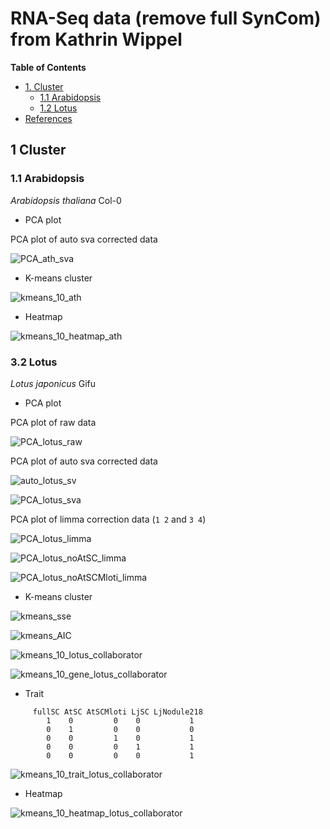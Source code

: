 # RNA-Seq data (remove full SynCom) from Kathrin Wippel #

<!-- content start -->

**Table of Contents**

- [1. Cluster](#3-cluster)
    - [1.1 Arabidopsis](#31-arabidopsis)
    - [1.2 Lotus](#32-lotus)
- [References](#references)
    
<!-- content end -->
 
## 1 Cluster

### 1.1 Arabidopsis

*Arabidopsis thaliana* Col-0

* PCA plot

PCA plot of auto sva corrected data

![PCA_ath_sva](results_rmfull/PCA_ath_sva.jpg)

* K-means cluster

![kmeans_10_ath](results_rmfull/kmeans_10_ath.jpg)

* Heatmap

![kmeans_10_heatmap_ath](results/kmeans_10_heatmap_ath.jpg)

### 3.2 Lotus

*Lotus japonicus* Gifu

* PCA plot

PCA plot of raw data

![PCA_lotus_raw](results/PCA_lotus_raw.jpg)

PCA plot of auto sva corrected data

![auto_lotus_sv](results/auto_lotus_sv_collaborator.jpg)

![PCA_lotus_sva](results/PCA_lotus_sva_collaborator.jpg)

PCA plot of limma correction data (`1 2` and `3 4`)

![PCA_lotus_limma](results/PCA_lotus_limma.jpg)

![PCA_lotus_noAtSC_limma](results/PCA_lotus_limma_noAtSC.jpg)

![PCA_lotus_noAtSCMloti_limma](results/PCA_lotus_limma_noAtSCMloti.jpg)

* K-means cluster

![kmeans_sse](results/kmeans_sse_lotus_collaborator.jpg)

![kmeans_AIC](results/kmeans_AIC_lotus_collaborator.jpg)

![kmeans_10_lotus_collaborator](results/kmeans_10_lotus_collaborator.jpg)
  
![kmeans_10_gene_lotus_collaborator](results/kmeans_10_genes_lotus_collaborator.jpg)

* Trait

```
     fullSC AtSC AtSCMloti LjSC LjNodule218
        1    0         0    0           1
        0    1         0    0           0
        0    0         1    0           1
        0    0         0    1           1
        0    0         0    0           1
```

![kmeans_10_trait_lotus_collaborator](results/kmeans_10_trait_lotus_collaborator.jpg)

* Heatmap

![kmeans_10_heatmap_lotus_collaborator](results/kmeans_10_heatmap_lotus_collaborator.jpg)
